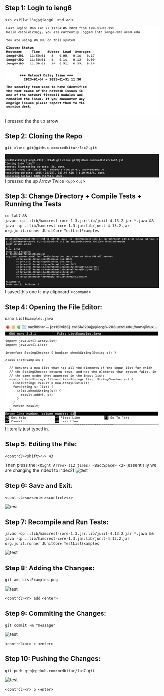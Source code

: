 <h2>Step 1: Login to ieng6</h2>

```
ssh cs15lwi23ajy@ieng6.ucsd.edu
```

![Test](1photo/s1.png)
I pressed the the up arrow <up> 
<h2>Step 2: Cloning the Repo</h2>

```
git clone git@github.com:nedbitar/lab7.git
```
![test](1photo/gitClone.png)
I pressed the up Arrow Twice <`up`><`up`>  
<h2>Step 3: Change Directory + Compile Tests + Running the Tests</h2>

```
cd lab7 &&
javac -cp .:lib/hamcrest-core-1.3.jar:lib/junit-4.13.2.jar *.java &&
java -cp .:lib/hamcrest-core-1.3.jar:lib/junit-4.13.2.jar org.junit.runner.JUnitCore TestListExamples
```

![test](1photo/testFail.png)
I saved this one to my clipboard <```command```><v>
<h2>Step 4: Opening the File Editor:</h2>

```
nano ListExamples.java
```
![test](nano.png)
I literally just typed in.

<h2>Step 5: Editing the File:</h2>

```
<control><shift><-> 43
```
Then press the:
```<Right Arrow> (12 times) <BackSpace> <2>```
 (essentially we are changing the index1 to index2)
![test](1photo/nano2.png)
<h2>Step 6: Save and Exit:</h2>
  
```
<control><o><enter><control><x>
```
  
![test](1photo/save.png) 
  
<h2>Step 7: Recompile and Run Tests:</h2>
  
```
javac -cp .:lib/hamcrest-core-1.3.jar:lib/junit-4.13.2.jar *.java &&
java -cp .:lib/hamcrest-core-1.3.jar:lib/junit-4.13.2.jar org.junit.runner.JUnitCore TestListExamples
```
![test](1photo/runAgain.png)
<h2>Step 8: Adding the Changes:</h2>
  
```
git add ListExamples.png
```
  
![test](gitAdd.png)
  

  
```
<control><r> add <enter>
```
<h2>Step 9: Commiting the Changes:</h2>
  
```
git commit -m "message" 
```
  
![test](gitCommit.png)
 
```
<control><r> c <enter>
```

<h2>Step 10: Pushing the Changes:</h2>
  
```
git push git@github.com:nedbitar/lab7.git
```
  
![test](gitPush.png)
  
```
<control><r> p <enter>
```
